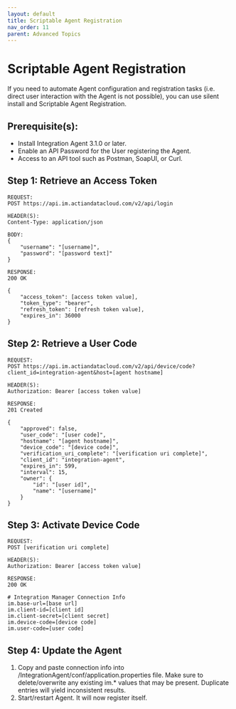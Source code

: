 ```yaml
---
layout: default
title: Scriptable Agent Registration
nav_order: 11
parent: Advanced Topics
---
```

# Scriptable Agent Registration

If you need to automate Agent configuration and registration tasks (i.e. direct user interaction with the Agent is not possible), you can use silent install and Scriptable Agent Registration.

## Prerequisite(s):

* Install Integration Agent 3.1.0 or later.
* Enable an API Password for the User registering the Agent.
* Access to an API tool such as Postman, SoapUI, or Curl.

## Step 1: Retrieve an Access Token

```
REQUEST:
POST https://api.im.actiandatacloud.com/v2/api/login

HEADER(S):
Content-Type: application/json

BODY:
{
    "username": "[username]",
    "password": "[password text]"
}
```

```
RESPONSE:
200 OK

{
    "access_token": [access token value],
    "token_type": "bearer",
    "refresh_token": [refresh token value],
    "expires_in": 36000
}
```

## Step 2: Retrieve a User Code

```
REQUEST:
POST https://api.im.actiandatacloud.com/v2/api/device/code?client_id=integration-agent&host=[agent hostname]

HEADER(S):
Authorization: Bearer [access token value]
```

```
RESPONSE:
201 Created

{
    "approved": false,
    "user_code": "[user code]",
    "hostname": "[agent hostname]",
    "device_code": "[device code]",
    "verification_uri_complete": "[verification uri complete]",
    "client_id": "integration-agent",
    "expires_in": 599,
    "interval": 15,
    "owner": {
        "id": "[user id]",
        "name": "[username]"
    }
}
```

## Step 3: Activate Device Code

```
REQUEST:
POST [verification uri complete]

HEADER(S):
Authorization: Bearer [access token value]
```

```
RESPONSE:
200 OK

# Integration Manager Connection Info
im.base-url=[base url]
im.client-id=[client id]
im.client-secret=[client secret]
im.device-code=[device code]
im.user-code=[user code]
```

## Step 4: Update the Agent

1. Copy and paste connection info into /IntegrationAgent/conf/application.properties file. Make sure to delete/overwrite any existing im.\* values that may be present. Duplicate entries will yield inconsistent results.
2. Start/restart Agent. It will now register itself.